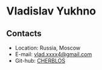 # Vladislav Yukhno

## Contacts

* Location: Russia, Moscow
* E-mail: vlad.xxxx4@gmail.com
* Git-hub: [CHERBLOS](https://github.com/CHERBLOS)
